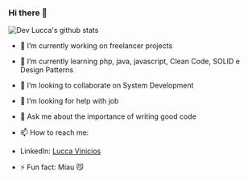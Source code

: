 ### Hi there 👋
![ Dev Lucca's github stats](https://github-readme-stats.vercel.app/api?username=mrlucca&show_icons=true&theme=radical)


- 🔭 I’m currently working on freelancer projects
- 🌱 I’m currently learning php, java, javascript, Clean Code, SOLID e Design Patterns
- 👯 I’m looking to collaborate on System Development
- 🤔 I’m looking for help with job
- 💬 Ask me about the importance of writing good code 
- 📫 How to reach me: 
- LinkedIn: <a href = "https://www.linkedin.com/in/lucca-vinicios-7884291b3/">Lucca Vinicios</a>

- ⚡ Fun fact: Miau 😼

